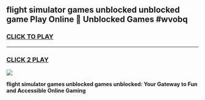 
## flight simulator games unblocked unblocked game Play Online 👋 Unblocked Games #wvobq
<h3>
<a href="https://premium.freeplayer.one?title=flight_simulator_games_unblocked&ref=21F">CLICK TO PLAY</a></h3>
<hr>

<h3>
<a href="https://premium.freeplayer.one?title=flight_simulator_games_unblocked&ref=21F">CLICK 2 PLAY</a>
  
</h3>

<a href="https://premium.freeplayer.one?title=flight_simulator_games_unblocked&ref=21F/"><img src="https://clearcache.store/games.png"></a>


**flight simulator games unblocked games unblocked: Your Gateway to Fun and Accessible Online Gaming**
